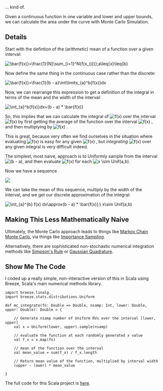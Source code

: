 ... kind of.

Given a continuous function in one variable and lower and upper bounds,
we can calculate the area under the curve with Monte Carlo Simulation.

## Details

Start with the defintion of the (arithmetic) mean of a function over a given interval:

![\bar{f(x)}=\frac{1}{N}\sum_{i=1}^N{f(x_{i})};a\leq{x}\leq{b}](https://render.githubusercontent.com/render/math?math=%5Cbar%7Bf(x)%7D%3D%5Cfrac%7B1%7D%7BN%7D%5Csum_%7Bi%3D1%7D%5EN%7Bf(x_%7Bi%7D)%7D%3Ba%5Cleq%7Bx%7D%5Cleq%7Bb%7D)

Now define the same thing in the continuous case rather than the discrete:

![\bar{f(x)}=\frac{1}{b - a}\int\limits_{a}^b{f(x)}dx](https://render.githubusercontent.com/render/math?math=%5Cbar%7Bf(x)%7D%3D%5Cfrac%7B1%7D%7Bb%20-%20a%7D%5Cint%5Climits_%7Ba%7D%5Eb%7Bf(x)%7Ddx)

Now, we can rearrange this expression to get a definition of the integral in terms of the mean and the width of the interval:

![\int_{a}^b{f(x)}dx=(b - a) * \bar{f(x)}](https://render.githubusercontent.com/render/math?math=%5Cint_%7Ba%7D%5Eb%7Bf(x)%7Ddx%3D(b%20-%20a)%20*%20%5Cbar%7Bf(x)%7D)

So, this implies that we can calculate the integral of
![f(x)](https://render.githubusercontent.com/render/math?math=f(x))
over the interval
![f(x)](https://render.githubusercontent.com/render/math?math=[a,b])
by first getting the average of the function over the interval
![f(x)](https://render.githubusercontent.com/render/math?math=f(x))
, and then multiplying by
![f(x)](https://render.githubusercontent.com/render/math?math=[a,b])
.

This is great, because very often we find ourselves in the situation
where evaluating
![f(x)](https://render.githubusercontent.com/render/math?math=f(x))
is easy for any given
![f(x)](https://render.githubusercontent.com/render/math?math=x)
, but _integrating_
![f(x)](https://render.githubusercontent.com/render/math?math=f(x))
over any given integral is very difficult indeed.

The simplest, most naive, approach is to Uniformly sample from the interval ![(b - a)](https://render.githubusercontent.com/render/math?math=(b%20-%20a)), and then evaluate ![f(x)](https://render.githubusercontent.com/render/math?math=f(x)) for each 
![x \sim Unif(a,b)](https://render.githubusercontent.com/render/math?math=x%20%5Csim%20Unif(a%2Cb)).

Now we have a sequence

<img src="https://render.githubusercontent.com/render/math?math=f(x_{1}), f(x_{2}), ..., f(x_{N});&space;x\sim&space;Unif(a,b)">

We can take the mean of this sequence,
multiply by the width of the interval,
and we get our discrete approximation of the integral:

![\int_{a}^{b} f(x) dx\approx(b - a) * \bar{f(x)};\  x\sim Unif(a,b)](https://render.githubusercontent.com/render/math?math=%5Cint_%7Ba%7D%5E%7Bb%7D%20f(x)%20dx%5Capprox(b%20-%20a)%20*%20%5Cbar%7Bf(x)%7D%3B%5C%20%20x%5Csim%20Unif(a%2Cb))

## Making This Less Mathematically Naive

Ultimately, the Monte Carlo approach leads to things like
[Markov Chain Monte Carlo](
https://en.wikipedia.org/wiki/Markov_chain_Monte_Carlo), via
things like [Importance Sampling](https://en.wikipedia.org/wiki/Markov_chain_Monte_Carlo).

Alternatively, there are sophisticated non-stochastic numerical
integration methods like
[Simpson's Rule](https://en.wikipedia.org/wiki/Simpson%27s_rule)
or
[Gaussian Quadrature](https://en.wikipedia.org/wiki/Simpson%27s_rule).

## Show Me The Code

I coded up a really simple, non-interactive version of this
in Scala using Breeze, Scala's main numerical methods library.

```
import breeze.linalg._
import breeze.stats.distributions.Uniform

def mc_integrate(fn: Double => Double, nsamp: Int, lower: Double, upper: Double): Double = {

    // Generate nsamp number of Uniform RVs over the interval [lower, upper]
    val x = Uniform(lower, upper).sample(nsamp)

    // evaluate the function at each randomly generated x value
    val f_x = x.map(fn)

	// mean of the function over the interval
    val mean_value = sum(f_x) / f_x.length

	// Return mean value of the function, multiplied by interval width
    (upper - lower) * mean_value

}
```

The full code for this Scala project is [here](https://github.com/LeoKavanagh/mc-scala).